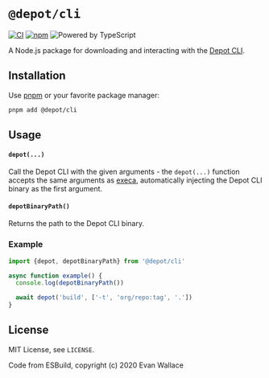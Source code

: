 # `@depot/cli`

[![CI](https://github.com/depot/cli/actions/workflows/ci.yml/badge.svg)](https://github.com/depot/cli/actions/workflows/ci.yml)
[![npm](https://img.shields.io/npm/v/@depot/cli.svg)](https://www.npmjs.com/package/@depot/cli)
![Powered by TypeScript](https://img.shields.io/badge/powered%20by-typescript-blue.svg)

A Node.js package for downloading and interacting with the [Depot CLI](https://github.com/depot/cli).

## Installation

Use [pnpm](https://pnpm.io) or your favorite package manager:

```bash
pnpm add @depot/cli
```

## Usage

#### `depot(...)`

Call the Depot CLI with the given arguments - the `depot(...)` function accepts the same arguments as [execa](https://github.com/sindresorhus/execa), automatically injecting the Depot CLI binary as the first argument.

#### `depotBinaryPath()`

Returns the path to the Depot CLI binary.

### Example

```typescript
import {depot, depotBinaryPath} from '@depot/cli'

async function example() {
  console.log(depotBinaryPath())

  await depot('build', ['-t', 'org/repo:tag', '.'])
}
```

## License

MIT License, see `LICENSE`.

Code from ESBuild, copyright (c) 2020 Evan Wallace
